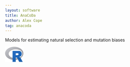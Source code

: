 ```yaml
---
layout: software
title: AnaCoDa
author: Alex Cope
tag: anacoda
---
```


Models for estimating natural selection and mutation biases

<a href="https://cran.r-project.org/web/packages/AnaCoDa/index.html">
<img src="/images/cran.jpeg" align="left" style="width:60px;height:50px;">
</a>